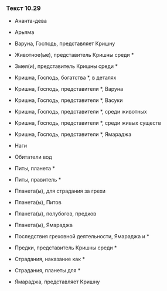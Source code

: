 ### Текст 10.29

- Ананта-дева

- Арьяма

- Варуна, Господь, представляет Кришну

- Животное(ые), представитель Кришны среди *

- Змея(и), представитель Кришны среди *

- Кришна, Господь, богатства *, в деталях

- Кришна, Господь, представители *, Варуна

- Кришна, Господь, представители *, Васуки

- Кришна, Господь, представители *, среди животных

- Кришна, Господь, представители *, среди живых существ

- Кришна, Господь, представители *, Ямараджа

- Наги

- Обитатели вод

- Питы, планета *

- Питы, правитель *

- Планета(ы), для страдания за грехи

- Планета(ы), Питов

- Планета(ы), полубогов, предков

- Планета(ы), Ямараджа

- Последствия греховной деятельности, Ямараджа и *

- Предки, представитель Кришны среди *

- Страдания, наказание как *

- Страдания, планеты для *

- Ямараджа, представляет Кришну
	
